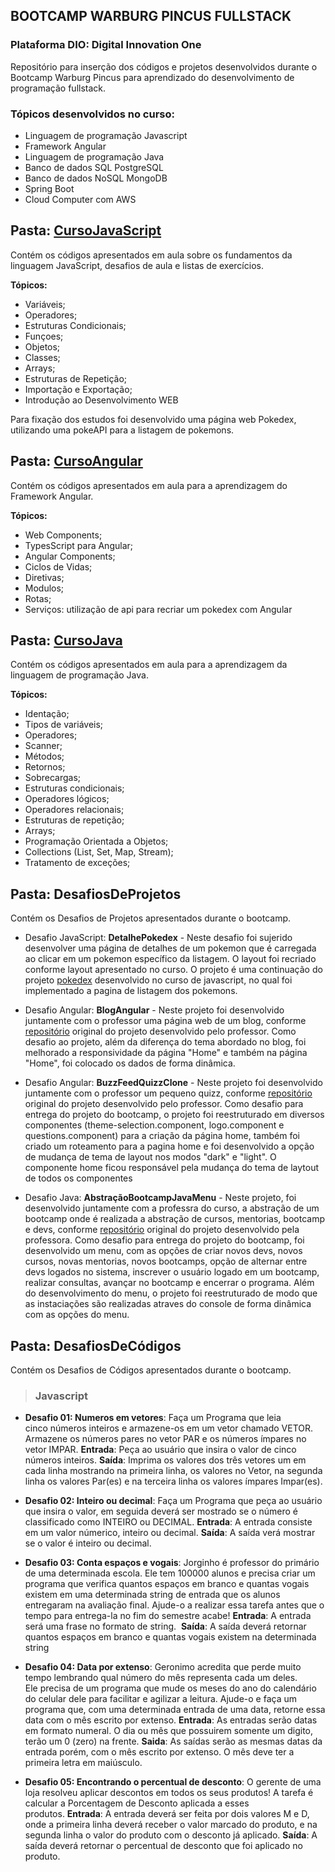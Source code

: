 ## **BOOTCAMP WARBURG PINCUS FULLSTACK**
### **Plataforma DIO: Digital Innovation One**

Repositório para inserção dos códigos e projetos desenvolvidos durante o Bootcamp Warburg Pincus para aprendizado do desenvolvimento de programação fullstack.

### **Tópicos desenvolvidos no curso:**

- Linguagem de programação Javascript 
- Framework Angular
- Linguagem de programação Java
- Banco de dados SQL PostgreSQL
- Banco de dados NoSQL MongoDB
- Spring Boot
- Cloud Computer com AWS


## **Pasta: [CursoJavaScript](https://github.com/astorti/Bootcamp-WarburgPincus-CloudFullStack-DIO/tree/main/CursoJavaScript)**

Contém os códigos apresentados em aula sobre os fundamentos da linguagem JavaScript, desafios de aula e listas de exercícios. 
 
  __**Tópicos:**__
- Variáveis; 
- Operadores;
- Estruturas Condicionais;
- Funçoes;
- Objetos;
- Classes;
- Arrays;
- Estruturas de Repetição;
- Importação e Exportação;
- Introdução ao Desenvolvimento WEB

Para fixação dos estudos foi desenvolvido uma página web Pokedex, utilizando uma pokeAPI para a listagem de pokemons.

## **Pasta: [CursoAngular](https://github.com/astorti/Bootcamp-WarburgPincus-CloudFullStack-DIO/tree/main/CursoAngular)**

Contém os códigos apresentados em aula para a aprendizagem do Framework Angular. 
 
  __**Tópicos:**__
- Web Components; 
- TypesScript para Angular;
- Angular Components;
- Ciclos de Vidas;
- Diretivas;
- Modulos;
- Rotas;
- Serviços: utilização de api para recriar um pokedex com Angular

## **Pasta: [CursoJava](https://github.com/astorti/Bootcamp-WarburgPincus-CloudFullStack-DIO/tree/main/CursoJava)**

Contém os códigos apresentados em aula para a aprendizagem da linguagem de programação Java. 
 
  __**Tópicos:**__
- Identação; 
- Tipos de variáveis;
- Operadores;
- Scanner;
- Métodos;
- Retornos;
- Sobrecargas;
- Estruturas condicionais;
- Operadores lógicos;
- Operadores relacionais;
- Estruturas de repetição;
- Arrays;
- Programação Orientada a Objetos;
- Collections (List, Set, Map, Stream);
- Tratamento de exceções;


## **Pasta: DesafiosDeProjetos**

Contém os Desafios de Projetos apresentados durante o bootcamp.

- Desafio JavaScript: **DetalhePokedex** - Neste desafio foi sujerido desenvolver uma página de detalhes de um pokemon que é carregada ao clicar em um pokemon específico da listagem. O layout foi recriado conforme layout apresentado no curso. O projeto é uma continuação do projeto [pokedex](https://github.com/astorti/Bootcamp-WarburgPincus-CloudFullStack-DIO/tree/main/CursoJavaScript/Pokedex) desenvolvido no curso de javascript, no qual foi implementado a pagina de listagem dos pokemons.

- Desafio Angular: **BlogAngular** - Neste projeto foi desenvolvido juntamente com o professor uma página web de um blog, conforme [repositório](https://github.com/felipeAguiarCode/angular-blog) original do projeto desenvolvido pelo professor. Como desafio ao projeto, além da diferença do tema abordado no blog, foi melhorado a responsividade da página "Home" e também na página "Home", foi colocado os dados de forma dinâmica.

- Desafio Angular: **BuzzFeedQuizzClone** - Neste projeto foi desenvolvido juntamente com o professor um pequeno quizz, conforme [repositório](https://github.com/felipeAguiarCode/angular-buzzfeed-quizz-clone) original do projeto desenvolvido pelo professor. Como desafio para entrega do projeto do bootcamp, o projeto foi reestruturado em diversos componentes (theme-selection.component, logo.component e questions.component) para a criação da página home, também foi criado um roteamento para a pagina home e foi desenvolvido a opção de mudança de tema de layout nos modos "dark" e "light". O componente home ficou responsável pela mudança do tema de laytout de todos os componentes

- Desafio Java: **AbstraçãoBootcampJavaMenu** - Neste projeto, foi desenvolvido juntamente com a professra do curso, a abstração de um bootcamp onde é realizada a abstração de cursos, mentorias, bootcamp e devs, conforme [repositório](https://github.com/cami-la/desafio-poo-dio) original do projeto desenvolvido pela professora. Como desafio para entrega do projeto do bootcamp, foi desenvolvido um menu, com as opções de criar novos devs, novos cursos, novas mentorias, novos bootcamps, opção de alternar entre devs logados no sistema, inscrever o usuário logado em um bootcamp, realizar consultas, avançar no bootcamp e encerrar o programa. Além do desenvolvimento do menu, o projeto foi reestruturado de modo que as instaciações são realizadas atraves do console de forma dinâmica com as opções do menu.

## **Pasta: DesafiosDeCódigos**

Contém os Desafios de Códigos apresentados durante o bootcamp.

>### **Javascript**

- **Desafio 01: Numeros em vetores**: Faça um Programa que leia cinco números inteiros e armazene-os em um vetor chamado VETOR. Armazene os números pares no vetor PAR e os números ímpares no vetor IMPAR. **Entrada**: Peça ao usuário que insira o valor de cinco números inteiros. **Saída**: Imprima os valores dos três vetores um em cada linha mostrando na primeira linha, os valores no Vetor, na segunda linha os valores Par(es) e na terceira linha os valores ímpares Impar(es). 

- **Desafio 02: Inteiro ou decimal**: Faça um Programa que peça ao usuário que insira o valor, em seguida deverá ser mostrado se o número é classificado como INTEIRO ou DECIMAL. **Entrada**: A entrada consiste em um valor númerico, inteiro ou decimal. **Saída**: A saída verá mostrar se o valor é inteiro ou decimal.

- **Desafio 03: Conta espaços e vogais**: Jorginho é professor do primário de uma determinada escola. Ele tem 100000 alunos e precisa criar um programa que verifica quantos espaços em branco e quantas vogais existem em uma determinada string de entrada que os alunos entregaram na avaliação final. Ajude-o a realizar essa tarefa antes que o tempo para entrega-la no fim do semestre acabe! **Entrada**: A entrada será uma frase no formato de string. 
**Saída**: A saída deverá retornar quantos espaços em branco e quantas vogais existem na determinada string

- **Desafio 04: Data por extenso**: Geronimo acredita que perde muito tempo lembrando qual número do mês representa cada um deles. Ele precisa de um programa que mude os meses do ano do calendário do celular dele para facilitar e agilizar a leitura. Ajude-o e faça um programa que, com uma determinada entrada de uma data, retorne essa data com o mês escrito por extenso. **Entrada**: As entradas serão datas em formato numeral. O dia ou mês que possuirem somente um digito, terão um 0 (zero) na frente. **Saida**: As saídas serão as mesmas datas da entrada porém, com o mês escrito por extenso. O mês deve ter a primeira letra em maiúsculo.

- **Desafio 05: Encontrando o percentual de desconto**: O gerente de uma loja resolveu aplicar descontos em todos os seus produtos! A tarefa é calcular a Porcentagem de Desconto aplicada a esses produtos. **Entrada**: A entrada deverá ser feita por dois valores M e D, onde a primeira linha deverá receber o valor marcado do produto, e na segunda linha o valor do produto com o desconto já aplicado. **Saída**: A saída deverá retornar o percentual de desconto que foi aplicado no produto.